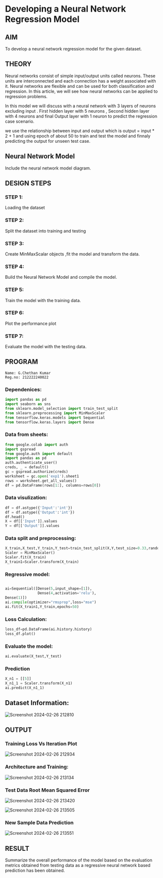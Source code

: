 # Developing a Neural Network Regression Model

## AIM

To develop a neural network regression model for the given dataset.

## THEORY

Neural networks consist of simple input/output units called neurons. These units are interconnected and each connection has a weight associated with it. Neural networks are flexible and can be used for both classification and regression. In this article, we will see how neural networks can be applied to regression problems.

In this model we will discuss with a neural network with 3 layers of neurons excluding input . First hidden layer with 5 neurons , Second hidden layer with 4 neurons and final Output layer with 1 neuron to predict the regression case scenario.

we use the relationship between input and output which is output = input * 2 + 1 and using epoch of about 50 to train and test the model and finnaly predicting the output for unseen test case.

## Neural Network Model

Include the neural network model diagram.

## DESIGN STEPS

### STEP 1:

Loading the dataset

### STEP 2:

Split the dataset into training and testing

### STEP 3:

Create MinMaxScalar objects ,fit the model and transform the data.

### STEP 4:

Build the Neural Network Model and compile the model.

### STEP 5:

Train the model with the training data.

### STEP 6:

Plot the performance plot

### STEP 7:

Evaluate the model with the testing data.

## PROGRAM
```
Name: G.Chethan Kumar
Reg.no: 212222240022
```

### Dependenices:
``` python
import pandas as pd
import seaborn as sns
from sklearn.model_selection import train_test_split
from sklearn.preprocessing import MinMaxScaler
from tensorflow.keras.models import Sequential
from tensorflow.keras.layers import Dense
```
### Data from sheets:
```python
from google.colab import auth
import gspread
from google.auth import default
import pandas as pd
auth.authenticate_user()
creds, _ = default()
gc = gspread.authorize(creds)
worksheet = gc.open('exp1').sheet1
rows = worksheet.get_all_values()
df = pd.DataFrame(rows[1:], columns=rows[0])
```

### Data visulization:
```python
df = df.astype({'Input':'int'})
df = df.astype({'Output':'int'})
df.head()
X = df[['Input']].values
Y = df[['Output']].values
```

### Data split and preprocessing:
```python
X_train,X_test,Y_train,Y_test=train_test_split(X,Y,test_size=0.33,random_state=33)
Scaler = MinMaxScaler()
Scaler.fit(X_train)
X_train1=Scaler.transform(X_train)
```
### Regressive model:
```python

ai=Sequential([Dense(5,input_shape=[1]),
               Dense(4,activation='relu'),
Dense(1)])
ai.compile(optimizer="rmsprop",loss="mse")
ai.fit(X_train1,Y_train,epochs=50)
```
### Loss Calculation:
```python
loss_df=pd.DataFrame(ai.history.history)
loss_df.plot()
```
### Evaluate the model:
```python
ai.evaluate(X_test,Y_test)
```
### Prediction
```python
X_n1 = [[5]]
X_n1_1 = Scaler.transform(X_n1)
ai.predict(X_n1_1)
```
## Dataset Information:

![Screenshot 2024-02-26 212810](https://github.com/Gchethankumar/basic-nn-model/assets/118348224/d0c33e13-7304-40c4-a61c-c769665fb3cc)

## OUTPUT

### Training Loss Vs Iteration Plot

![Screenshot 2024-02-26 212934](https://github.com/Gchethankumar/basic-nn-model/assets/118348224/fcc30a02-1362-462a-82f6-21c848c6d4be)

### Architecture and Training:

![Screenshot 2024-02-26 213134](https://github.com/Gchethankumar/basic-nn-model/assets/118348224/dc7b5f6a-34f2-490f-9436-12311d541ff5)

### Test Data Root Mean Squared Error

![Screenshot 2024-02-26 213420](https://github.com/Gchethankumar/basic-nn-model/assets/118348224/acebf048-f433-4c1e-873e-fda3002fb0b3)

![Screenshot 2024-02-26 213505](https://github.com/Gchethankumar/basic-nn-model/assets/118348224/d05c80e2-71c2-4aa6-9265-6ee70f28b78f)

### New Sample Data Prediction

![Screenshot 2024-02-26 213551](https://github.com/Gchethankumar/basic-nn-model/assets/118348224/5163cdb9-5d44-4f90-b8b7-decfa21a1705)

## RESULT

Summarize the overall performance of the model based on the evaluation metrics obtained from testing data as a regressive neural network based prediction has been obtained.
